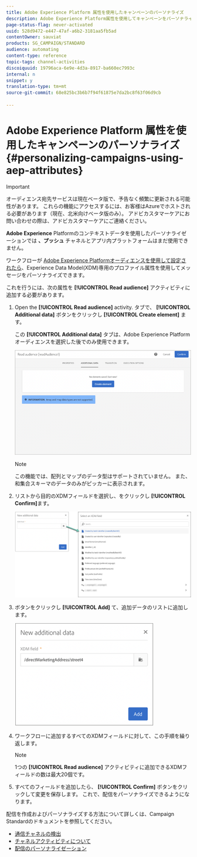 ```yaml
---
title: Adobe Experience Platform 属性を使用したキャンペーンのパーソナライズ
description: Adobe Experience Platform属性を使用してキャンペーンをパーソナライズする方法を説明します。
page-status-flag: never-activated
uuid: 528d9472-e447-47af-a6b2-3181aa5fb5ad
contentOwner: sauviat
products: SG_CAMPAIGN/STANDARD
audience: automating
content-type: reference
topic-tags: channel-activities
discoiquuid: 19796aca-6e9e-4d3a-8917-ba660ec7993c
internal: n
snippet: y
translation-type: tm+mt
source-git-commit: 68e825bc3b6b7f94f61875e7da2bc8f63f06d9cb

---
```



# Adobe Experience Platform 属性を使用したキャンペーンのパーソナライズ {#personalizing-campaigns-using-aep-attributes}

>[!IMPORTANT]
>
>オーディエンス宛先サービスは現在ベータ版で、予告なく頻繁に更新される可能性があります。 これらの機能にアクセスするには、お客様はAzureでホストされる必要があります（現在、北米向けベータ版のみ）。 アドビカスタマーケアにお問い合わせの際は、アドビカスタマーケアにご連絡ください。
>
>**Adobe Experience** Platformのコンテキストデータを使用したパーソナライゼーションでは **、プッシュ** チャネルとアプリ内プラットフォームはまだ使用できません。

ワークフローが [Adobe Experience Platformオーディエンスを使用して設定されたら](../../audiences/using/aep-about-audience-destinations-service.md)、Experience Data Model(XDM)専用のプロファイル属性を使用してメッセージをパーソナライズできます。

これを行うには、次の属性を **[!UICONTROL Read audience]** アクティビティに追加する必要があります。

1. Open the **[!UICONTROL Read audience]** activity. タブで、 **[!UICONTROL Additional data]** ボタンをクリックし **[!UICONTROL Create element]** ます。

   この **[!UICONTROL Additional data]** タブは、Adobe Experience Platformオーディエンスを選択した後でのみ使用できます。

   ![](assets/aep_wkf_readaudience_attributes.png)

   >[!NOTE]
   >
   >この機能では、配列とマップのデータ型はサポートされていません。 また、和集合スキーマのデータのみがピッカーに表示されます。

1. リストから目的のXDMフィールドを選択し、をクリックし **[!UICONTROL Confirm]**&#x200B;ます。

   ![](assets/aep_wkf_readaudience_perso1.png)

1. ボタンをクリックし **[!UICONTROL Add]** て、追加データのリストに追加します。

   ![](assets/aep_wkf_readaudience_perso3.png)

1. ワークフローに追加するすべてのXDMフィールドに対して、この手順を繰り返します。

   >[!NOTE]
   >
   >1つの **[!UICONTROL Read audience]** アクティビティに追加できるXDMフィールドの数は最大20個です。

1. すべてのフィールドを追加したら、 **[!UICONTROL Confirm]** ボタンをクリックして変更を保存します。 これで、配信をパーソナライズできるようになります。

配信を作成およびパーソナライズする方法について詳しくは、Campaign Standardのドキュメントを参照してください。

* [通信チャネルの検出](../../channels/using/get-started-communication-channels.md)
* [チャネルアクティビティについて](../../automating/using/about-channel-activities.md)
* [配信のパーソナライゼーション](../../designing/using/personalization.md)
